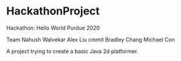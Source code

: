 # HackathonProject

Hackathon: Hello World Purdue 2020

Team
Nahush Walvekar
Alex Liu cmmit
Bradley Chang
Michael Con

A project trying to create a basic Java 2d platformer.